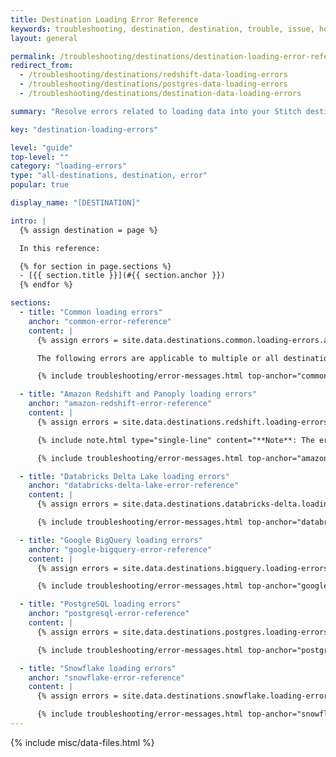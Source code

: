 ```yaml
---
title: Destination Loading Error Reference
keywords: troubleshooting, destination, destination, trouble, issue, help, error, errors, loading issue, loading
layout: general

permalink: /troubleshooting/destinations/destination-loading-error-reference
redirect_from: 
  - /troubleshooting/destinations/redshift-data-loading-errors
  - /troubleshooting/destinations/postgres-data-loading-errors
  - /troubleshooting/destinations/destination-data-loading-errors

summary: "Resolve errors related to loading data into your Stitch destination."

key: "destination-loading-errors"

level: "guide"
top-level: ""
category: "loading-errors"
type: "all-destinations, destination, error"
popular: true

display_name: "[DESTINATION]"

intro: |
  {% assign destination = page %}

  In this reference:

  {% for section in page.sections %}
  - [{{ section.title }}](#{{ section.anchor }})
  {% endfor %}

sections:
  - title: "Common loading errors"
    anchor: "common-error-reference"
    content: |
      {% assign errors = site.data.destinations.common.loading-errors.all | sort_natural:"message" %}

      The following errors are applicable to multiple or all destinations:

      {% include troubleshooting/error-messages.html top-anchor="common-error-reference" display-name="Common" %}

  - title: "Amazon Redshift and Panoply loading errors"
    anchor: "amazon-redshift-error-reference"
    content: |
      {% assign errors = site.data.destinations.redshift.loading-errors | sort_natural:"message" %}

      {% include note.html type="single-line" content="**Note**: The errors in this section are applicable to Amazon Redshift and Panoply destinations." %}

      {% include troubleshooting/error-messages.html top-anchor="amazon-redshift-error-reference" display-name="Amazon Redshift" %}

  - title: "Databricks Delta Lake loading errors"
    anchor: "databricks-delta-lake-error-reference"
    content: |
      {% assign errors = site.data.destinations.databricks-delta.loading-errors.all | sort_natural:"message" %}

      {% include troubleshooting/error-messages.html top-anchor="databricks-delta-lake-error-reference" display-name="Databricks Delta Lake" %}

  - title: "Google BigQuery loading errors"
    anchor: "google-bigquery-error-reference"
    content: |
      {% assign errors = site.data.destinations.bigquery.loading-errors.all | sort_natural:"message" %}

      {% include troubleshooting/error-messages.html top-anchor="google-bigquery-error-reference" display-name="Google BigQuery" %}

  - title: "PostgreSQL loading errors"
    anchor: "postgresql-error-reference"
    content: |
      {% assign errors = site.data.destinations.postgres.loading-errors | sort_natural:"message" %}

      {% include troubleshooting/error-messages.html top-anchor="postgresql-error-reference" display-name="PostgreSQL" %}

  - title: "Snowflake loading errors"
    anchor: "snowflake-error-reference"
    content: |
      {% assign errors = site.data.destinations.snowflake.loading-errors.all | sort_natural:"message" %}

      {% include troubleshooting/error-messages.html top-anchor="snowflake-error-reference" display-name="Snowflake" %}
---
```

{% include misc/data-files.html %}